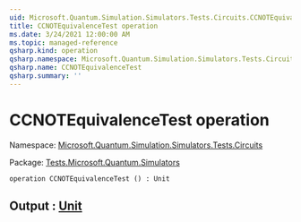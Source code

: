 ```yaml
---
uid: Microsoft.Quantum.Simulation.Simulators.Tests.Circuits.CCNOTEquivalenceTest
title: CCNOTEquivalenceTest operation
ms.date: 3/24/2021 12:00:00 AM
ms.topic: managed-reference
qsharp.kind: operation
qsharp.namespace: Microsoft.Quantum.Simulation.Simulators.Tests.Circuits
qsharp.name: CCNOTEquivalenceTest
qsharp.summary: ''
---
```


# CCNOTEquivalenceTest operation

Namespace: [Microsoft.Quantum.Simulation.Simulators.Tests.Circuits](xref:Microsoft.Quantum.Simulation.Simulators.Tests.Circuits)

Package: [Tests.Microsoft.Quantum.Simulators](https://nuget.org/packages/Tests.Microsoft.Quantum.Simulators)




```qsharp
operation CCNOTEquivalenceTest () : Unit
```


## Output : [Unit](xref:microsoft.quantum.lang-ref.unit)

